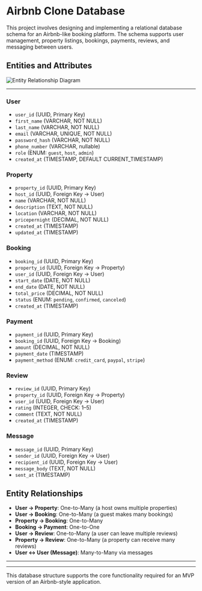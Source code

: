 # Airbnb Clone Database

This project involves designing and implementing a relational database schema for an Airbnb-like booking platform. The schema supports user management, property listings, bookings, payments, reviews, and messaging between users.

## Entities and Attributes

![Entity Relationship Diagram](/Entity_Relationship_Diagram.png)

---

### User

- `user_id` (UUID, Primary Key)
- `first_name` (VARCHAR, NOT NULL)
- `last_name` (VARCHAR, NOT NULL)
- `email` (VARCHAR, UNIQUE, NOT NULL)
- `password_hash` (VARCHAR, NOT NULL)
- `phone_number` (VARCHAR, nullable)
- `role` (ENUM: `guest`, `host`, `admin`)
- `created_at` (TIMESTAMP, DEFAULT CURRENT_TIMESTAMP)

### Property

- `property_id` (UUID, Primary Key)
- `host_id` (UUID, Foreign Key → User)
- `name` (VARCHAR, NOT NULL)
- `description` (TEXT, NOT NULL)
- `location` (VARCHAR, NOT NULL)
- `pricepernight` (DECIMAL, NOT NULL)
- `created_at` (TIMESTAMP)
- `updated_at` (TIMESTAMP)

### Booking

- `booking_id` (UUID, Primary Key)
- `property_id` (UUID, Foreign Key → Property)
- `user_id` (UUID, Foreign Key → User)
- `start_date` (DATE, NOT NULL)
- `end_date` (DATE, NOT NULL)
- `total_price` (DECIMAL, NOT NULL)
- `status` (ENUM: `pending`, `confirmed`, `canceled`)
- `created_at` (TIMESTAMP)

### Payment

- `payment_id` (UUID, Primary Key)
- `booking_id` (UUID, Foreign Key → Booking)
- `amount` (DECIMAL, NOT NULL)
- `payment_date` (TIMESTAMP)
- `payment_method` (ENUM: `credit_card`, `paypal`, `stripe`)

### Review

- `review_id` (UUID, Primary Key)
- `property_id` (UUID, Foreign Key → Property)
- `user_id` (UUID, Foreign Key → User)
- `rating` (INTEGER, CHECK: 1–5)
- `comment` (TEXT, NOT NULL)
- `created_at` (TIMESTAMP)

### Message

- `message_id` (UUID, Primary Key)
- `sender_id` (UUID, Foreign Key → User)
- `recipient_id` (UUID, Foreign Key → User)
- `message_body` (TEXT, NOT NULL)
- `sent_at` (TIMESTAMP)

## Entity Relationships

- **User → Property**: One-to-Many (a host owns multiple properties)
- **User → Booking**: One-to-Many (a guest makes many bookings)
- **Property → Booking**: One-to-Many
- **Booking → Payment**: One-to-One
- **User → Review**: One-to-Many (a user can leave multiple reviews)
- **Property → Review**: One-to-Many (a property can receive many reviews)
- **User ↔ User (Message)**: Many-to-Many via messages

---

---

This database structure supports the core functionality required for an MVP version of an Airbnb-style application.
